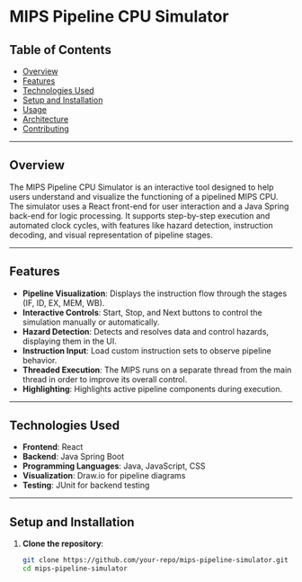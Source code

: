 # MIPS Pipeline CPU Simulator

## Table of Contents
- [Overview](#overview)
- [Features](#features)
- [Technologies Used](#technologies-used)
- [Setup and Installation](#setup-and-installation)
- [Usage](#usage)
- [Architecture](#architecture)
- [Contributing](#contributing)

---

## Overview
The MIPS Pipeline CPU Simulator is an interactive tool designed to help users understand and visualize the functioning of a pipelined MIPS CPU. The simulator uses a React front-end for user interaction and a Java Spring back-end for logic processing. It supports step-by-step execution and automated clock cycles, with features like hazard detection, instruction decoding, and visual representation of pipeline stages.

---

## Features
- **Pipeline Visualization**: Displays the instruction flow through the stages (IF, ID, EX, MEM, WB).
- **Interactive Controls**: Start, Stop, and Next buttons to control the simulation manually or automatically.
- **Hazard Detection**: Detects and resolves data and control hazards, displaying them in the UI.
- **Instruction Input**: Load custom instruction sets to observe pipeline behavior.
- **Threaded Execution**: The MIPS runs on a separate thread from the main thread in order to improve its overall control.
- **Highlighting**: Highlights active pipeline components during execution.

---

## Technologies Used
- **Frontend**: React
- **Backend**: Java Spring Boot
- **Programming Languages**: Java, JavaScript, CSS
- **Visualization**: Draw.io for pipeline diagrams
- **Testing**: JUnit for backend testing


---

## Setup and Installation
1. **Clone the repository**:
   ```bash
   git clone https://github.com/your-repo/mips-pipeline-simulator.git
   cd mips-pipeline-simulator
